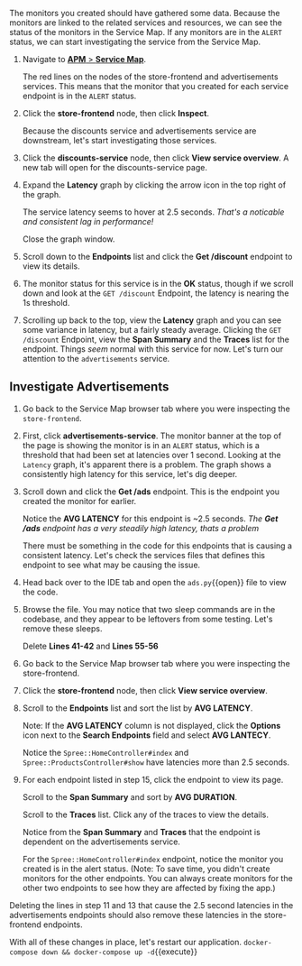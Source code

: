 The monitors you created should have gathered some data. Because the monitors are linked to the related services and resources, we can see the status of the monitors in the Service Map. If any monitors are in the `ALERT` status, we can start investigating the service from the Service Map.

1. Navigate to <a href="https://app.datadoghq.com/apm/map" target="_datadog">**APM** > **Service Map**</a>. <p> The red lines on the nodes of the store-frontend and advertisements services. This means that the monitor that you created for each service endpoint is in the `ALERT` status.

2. Click the **store-frontend** node, then click **Inspect**. <p> Because the discounts service and advertisements service are downstream, let's start investigating those services.  

3. Click the **discounts-service** node, then click **View service overview**. A new tab will open for the discounts-service page.

4. Expand the **Latency** graph by clicking the arrow icon in the top right of the graph. <p> The service latency seems to hover at 2.5 seconds. *That's a noticable and consistent lag in performance!* <p> Close the graph window.

5. Scroll down to the **Endpoints** list and click the **Get /discount** endpoint to view its details. 

6. The monitor status for this service is in the **OK** status, though if we scroll down and look at the `GET /discount` Endpoint, the latency is nearing the 1s threshold.

7. Scrolling up back to the top, view the **Latency** graph and you can see some variance in latency, but a fairly steady average. Clicking the `GET /discount` Endpoint, view the **Span Summary** and the **Traces** list for the endpoint. Things *seem* normal with this service for now. Let's turn our attention to the `advertisements` service.

## Investigate Advertisements

1. Go back to the Service Map browser tab where you were inspecting the `store-frontend`.

2. First, click **advertisements-service**. The monitor banner at the top of the page is showing the monitor is in an `ALERT` status, which is a threshold that had been set at latencies over 1 second. Looking at the `Latency` graph, it's apparent there is a problem. The graph shows a consistently high latency for this service, let's dig deeper.

3. Scroll down and click the **Get /ads** endpoint. This is the endpoint you created the monitor for earlier. <p> Notice the **AVG LATENCY** for this endpoint is ~2.5 seconds. *The **Get /ads** endpoint has a very steadily high latency, thats a problem* <p> There must be something in the code for this endpoints that is causing a consistent latency. Let's check the services files that defines this endpoint to see what may be causing the issue. 

3. Head back over to the IDE tab and open the `ads.py`{{open}} file to view the code.

4. Browse the file. You may notice that two sleep commands are in the codebase, and they appear to be leftovers from some testing. Let's remove these sleeps. <p> Delete **Lines 41-42** and **Lines 55-56**

5. Go back to the Service Map browser tab where you were inspecting the store-frontend.

6. Click the **store-frontend** node, then click **View service overview**. 

7. Scroll to the **Endpoints** list and sort the list by **AVG LATENCY**. <p> Note: If the **AVG LATENCY** column is not displayed, click the **Options** icon next to the **Search Endpoints** field and select **AVG LANTECY**. <p> Notice the `Spree::HomeController#index` and `Spree::ProductsController#show` have latencies more than 2.5 seconds. 

8. For each endpoint listed in step 15, click the endpoint to view its page. <p> Scroll to the **Span Summary** and sort by **AVG DURATION**. <p> Scroll to the **Traces** list. Click any of the traces to view the details. <p> Notice from the **Span Summary** and **Traces** that the endpoint is dependent on the advertisements service. <p> For the `Spree::HomeController#index` endpoint, notice the monitor you created is in the alert status. (Note: To save time, you didn't create monitors for the other endpoints. You can always create monitors for the other two endpoints to see how they are affected by fixing the app.)

Deleting the lines in step 11 and 13 that cause the 2.5 second latencies in the advertisements endpoints should also remove these latencies in the store-frontend endpoints. 

With all of these changes in place, let's restart our application. `docker-compose down && docker-compose up -d`{{execute}}